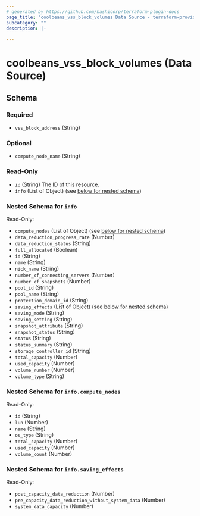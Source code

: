 ```yaml
---
# generated by https://github.com/hashicorp/terraform-plugin-docs
page_title: "coolbeans_vss_block_volumes Data Source - terraform-provider-coolbeans"
subcategory: ""
description: |-
  
---
```


# coolbeans_vss_block_volumes (Data Source)





<!-- schema generated by tfplugindocs -->
## Schema

### Required

- `vss_block_address` (String)

### Optional

- `compute_node_name` (String)

### Read-Only

- `id` (String) The ID of this resource.
- `info` (List of Object) (see [below for nested schema](#nestedatt--info))

<a id="nestedatt--info"></a>
### Nested Schema for `info`

Read-Only:

- `compute_nodes` (List of Object) (see [below for nested schema](#nestedobjatt--info--compute_nodes))
- `data_reduction_progress_rate` (Number)
- `data_reduction_status` (String)
- `full_allocated` (Boolean)
- `id` (String)
- `name` (String)
- `nick_name` (String)
- `number_of_connecting_servers` (Number)
- `number_of_snapshots` (Number)
- `pool_id` (String)
- `pool_name` (String)
- `protection_domain_id` (String)
- `saving_effects` (List of Object) (see [below for nested schema](#nestedobjatt--info--saving_effects))
- `saving_mode` (String)
- `saving_setting` (String)
- `snapshot_attribute` (String)
- `snapshot_status` (String)
- `status` (String)
- `status_summary` (String)
- `storage_controller_id` (String)
- `total_capacity` (Number)
- `used_capacity` (Number)
- `volume_number` (Number)
- `volume_type` (String)

<a id="nestedobjatt--info--compute_nodes"></a>
### Nested Schema for `info.compute_nodes`

Read-Only:

- `id` (String)
- `lun` (Number)
- `name` (String)
- `os_type` (String)
- `total_capacity` (Number)
- `used_capacity` (Number)
- `volume_count` (Number)


<a id="nestedobjatt--info--saving_effects"></a>
### Nested Schema for `info.saving_effects`

Read-Only:

- `post_capacity_data_reduction` (Number)
- `pre_capacity_data_reduction_without_system_data` (Number)
- `system_data_capacity` (Number)


